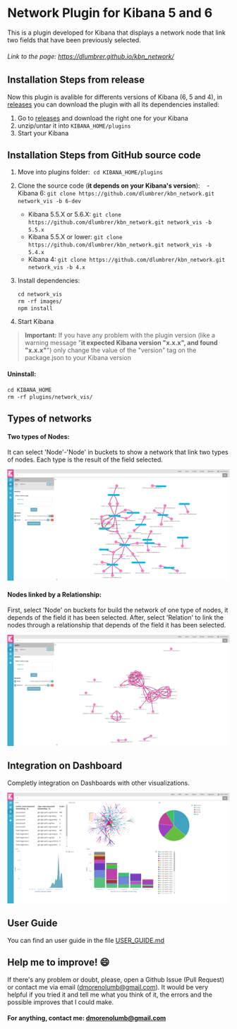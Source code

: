 # Network Plugin for Kibana 5 and 6

This is a plugin developed for Kibana that displays a network node that link two fields that have been previously selected.

###### Link to the page: https://dlumbrer.github.io/kbn_network/

## Installation Steps from release

Now this plugin is avalible for differents versions of Kibana (6, 5 and 4), in [releases](https://github.com/dlumbrer/kbn_network/releases "Go to releases!") you can download the plugin with all its dependencies installed:

1. Go to [releases](https://github.com/dlumbrer/kbn_network/releases "Go to releases!") and download the right one for your Kibana
2. unzip/untar it into `KIBANA_HOME/plugins`
3. Start your Kibana


## Installation Steps from GitHub source code

1. Move into plugins folder:  `cd KIBANA_HOME/plugins`
2. Clone the source code (**it depends on your Kibana's version**):
    - Kibana 6: `git clone https://github.com/dlumbrer/kbn_network.git network_vis -b 6-dev`
    - Kibana 5.5.X or 5.6.X: `git clone https://github.com/dlumbrer/kbn_network.git network_vis -b 5.5.x`
    - Kibana 5.5.X or lower: `git clone https://github.com/dlumbrer/kbn_network.git network_vis -b 5.4.x`
    - Kibana 4: `git clone https://github.com/dlumbrer/kbn_network.git network_vis -b 4.x`

3. Install dependencies:
      ```
      cd network_vis
      rm -rf images/
      npm install
      ```
4. Start Kibana

> **Important:** If you have any problem with the plugin version (like a warning message "**it expected Kibana version "x.x.x", and found "x.x.x"**") only change the value of the "version" tag on the package.json to your Kibana version


#### Uninstall:
```
cd KIBANA_HOME
rm -rf plugins/network_vis/
```


## Types of networks

#### Two types of Nodes:

It can select 'Node'-'Node' in buckets to show a network that link two types of nodes. Each type is the result of the field selected.

![Screenshot](images/Easy.png)

#### Nodes linked by a Relationship:

First, select 'Node' on buckets for build the network of one type of nodes, it depends of the field it has been selected. After, select 'Relation' to link the nodes through a relationship that depends of the field it has been selected.

![Screenshot](images/Types.png)

## Integration on Dashboard

Completly integration on Dashboards with other visualizations.

![Screenshot](images/Dashboard.png)

## User Guide

You can find an user guide in the file [USER_GUIDE.md](https://github.com/dlumbrer/kbn_network/blob/master/USER_GUIDE.md "Go to the user guide!")

## Help me to improve! :smile:

If there's any problem or doubt, please, open a Github Issue (Pull Request) or contact me via email (dmorenolumb@gmail.com). It would be very helpful if you tried it and tell me what you think of it, the errors and the possible improves that I could make.


#### For anything, contact me: dmorenolumb@gmail.com
